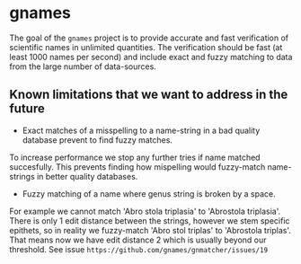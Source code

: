 # gnames

The goal of the ``gnames`` project is to provide accurate and fast verification
of scientific names in unlimited quantities. The verification should be fast
(at least 1000 names per second) and include exact and fuzzy matching to data
from the large number of data-sources.

## Known limitations that we want to address in the future

- Exact matches of a misspelling to a name-string in a bad quality database
prevent to find fuzzy matches.

To increase performance we stop any further tries if name matched succesfully.
This prevents finding how mispelling would fuzzy-match name-strings in better
quality databases.

- Fuzzy matching of a name where genus string is broken by a space.

For example we cannot match 'Abro stola triplasia' to 'Abrostola triplasia'.
There is only 1 edit distance between the strings, however we stem specific
epithets, so in reality we fuzzy-match 'Abro stol triplas' to 'Abrostola triplas'.
That means now we have edit distance 2 which is usually beyond our threshold.
See issue `https://github.com/gnames/gnmatcher/issues/19`
